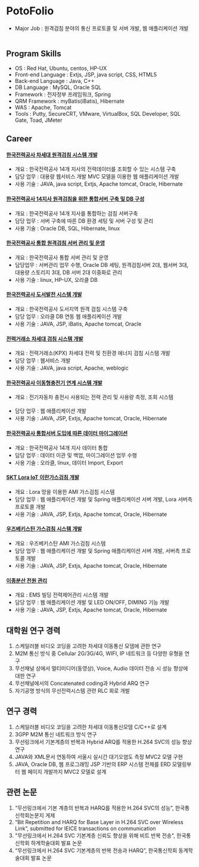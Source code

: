 # PotoFolio

- Major Job : 원격검침 분야의 통신 프로토콜 및 서버 개발, 웹 애플리케이션 개발                                           


## Program Skills
- OS : Red Hat, Ubuntu, centos, HP-UX
- Front-end Language : Extjs, JSP, java script, CSS, HTML5
- Back-end Language : Java, C++
- DB Language : MySQL, Oracle SQL
- Framework : 전자정부 프레임워크, Spring
- QRM Framework : myBatis(iBatis), Hibernate
- WAS : Apache, Tomcat
- Tools : Putty, SecureCRT, VMware, VirtualBox, SQL Developer, SQL Gate, Toad, JMeter


## Career

#### [한국전력공사 차세대 원격검침 시스템 개발](https://github.com/SungKyunAhn/sungkyunahn.github.com/edit/master/README.md)
* 개요 : 한국전력공사 14개 지사의 전력데이터를 조회할 수 있는 시스템 구축
* 담당 업무 : 대용량 웹서비스 개발 MVC 모델을 이용한 웹 애플리케이션 개발
* 사용 기술 : JAVA, java script, Extjs, Apache tomcat, Oracle, Hibernate

#### [한국전력공사 14지사 원격검침을 위한 통합서버 구축 및 DB 구성](https://github.com/SungKyunAhn/sungkyunahn.github.com/edit/master/README.md)
* 개요 : 한국전력공사 14개 지사를 통합하는 검침 서버구축
* 담당 업무 : 서버 구축에 따른 DB 환경 세팅 및 서버 구성 및 관리
* 사용 기술 : Oracle DB, SQL, Hibernate, linux

#### [한국전력공사 통합 원격검침 서버 관리 및 운영](https://github.com/SungKyunAhn/sungkyunahn.github.com/edit/master/README.md)
* 개요 : 한국전력공사 통합 서버 관리 및 운영                            
* 담당업무 : 서버관리 업무 수행, Oracle DB 세팅, 원격검침서버 2대, 웹서버 3대, 대용량 스토리지 3대, DB 서버 2대 이중화로 관리
* 사용 기술 : linux, HP-UX, 오라클 DB

#### [한국전력공사 도서발전 시스템 개발](https://github.com/SungKyunAhn/sungkyunahn.github.com/edit/master/README.md)
* 개요 : 한국전력공사 도서지역 원격 검침 시스템 구축
* 담당 업무 : 오라클 DB 연동 웹 애플리케이션 개발
* 사용 기술 : JAVA, JSP, iBatis, Apache tomcat, Oracle

#### [전력거래소 차세대 검침 시스템 개발](https://github.com/SungKyunAhn/sungkyunahn.github.com/edit/master/README.md)
* 개요 : 전력거래소(KPX) 차세대 전력 및 친환경 에너지 검침 시스템 개발
* 담당 업무 : 웹서비스 개발
* 사용 기술 : JAVA, java script, Apache, weblogic 

#### [한국전력공사 이동형충전기 연계 시스템 개발](https://github.com/SungKyunAhn/sungkyunahn.github.com/edit/master/README.md)
* 개요 : 전기자동차 충전시 사용되는 전력 관리 및 사용량 측정, 조회 시스템                      
* 담당 업무 : 웹 애플리케이션 개발
* 사용 기술 : JAVA, JSP, Extjs, Apache tomcat, Oracle, Hibernate

#### [한국전력공사 통합서버 도입에 따른 데이터 마이그레이션](https://github.com/SungKyunAhn/sungkyunahn.github.com/edit/master/README.md)
* 개요 : 한국전력공사 14개 지사 데이터 통합                     
* 담당 업무 : 데이터 이관 및 백업, 마이그레이션 업무 수행      
* 사용 기술 : 오라클, linux, 데이터 Import, Export

#### [SKT Lora IoT 이란가스검침 개발](http://172.16.10.120:8085/aimir-web)
* 개요 : Lora 망을 이용한 AMI 가스검침 시스템
* 담당 업무 : 웹 애플리케이션 개발 및 Spring 애플리케이션 서버 개발, Lora 서버측 프로토콜 개발
* 사용 기술 : JAVA, JSP, Extjs, Apache tomcat, Oracle, Hibernate

#### [우즈베키스탄 가스검침 시스템 개발](http://172.16.10.120:8085/aimir-web)
* 개요 : 우즈베키스탄 AMI 가스검침 시스템
* 담당 업무 : 웹 애플리케이션 개발 및 Spring 애플리케이션 서버 개발, 서버측 프로토콜 개발
* 사용 기술 : JAVA, JSP, Extjs, Apache tomcat, Oracle, Hibernate

#### [이종분산 전원 관리](http://172.16.10.35:8095/aimir-web)
* 개요 : EMS 빌딩 전력제어관리 시스템 개발
* 담당 업무 : 웹 애플리케이션 개발 및 LED ON/OFF, DIMING 기능 개발
* 사용 기술 : JAVA, JSP, Extjs, Apache tomcat, Oracle, Hibernate



## 대학원 연구 경력
1. 스케일러블 비디오 코딩을 고려한 차세대 이동통신 모뎀에 관한 연구
2. M2M 통신 방식 중 Cellular 2G/3G/4G, WIFI, IP 네트워크 등 다양한 유형을 연구
3. 무선채널 상에서 멀티미디어(동영상), Voice, Audio 데이터 전송 시 성능 향상에 대한 연구
4. 무선채널에서의 Concatenated coding과 Hybrid ARQ 연구
5. 자기공명 방식의 무선전력시스템 관련 RLC 회로 개발
  

## 연구 경력
1. 스케일러블 비디오 코딩을 고려한 차세대 이동통신모뎀 C/C++로 설계 
2. 3GPP M2M 통신 네트워크 방식 연구
3. 무선링크에서 기본계층의 반복과 Hybrid ARQ를 적용한 H.264 SVC의 성능 향상 연구
4. JAVA와 XML문서 연동하여 서울시 실시간 대기오염도 측정 MVC2 모델 구현
5. JAVA, Oracle DB, 웹 프로그래밍 JSP 기반의 ERP 시스템 전체를 ERD 모델링부터 웹 페이지 개발까지 MVC2 모델로 설계


## 관련 논문
1. “무선링크에서 기본 계층의 반복과 HARQ를 적용한 H.264 SVC의 성능”, 한국통신학회논문지 게제
2. “Bit Repetition and HARQ for Base Layer in H.264 SVC over Wireless Link”, submitted for IEICE transactions on communication
3. "무선링크에서 H.264 SVC 기본계층 신뢰도 향상을 위해 비트 반복 전송", 한국통신학회 하계학술대회 발표 논문
4. “무선링크에서 H.264 SVC 기본계층의 반복 전송과 HARQ”, 한국통신학회 동계학술대회 발표 논문
